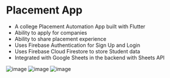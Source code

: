# Placement App
- A college Placement Automation App built with Flutter
- Ability to apply for companies
- Ability to share placement experience
- Uses Firebase Authentication for Sign Up and Login
- Uses Firebase Cloud Firestore to store Student data
- Integrated with Google Sheets in the backend with Sheets API


![image](https://user-images.githubusercontent.com/59133612/155828466-c5059b61-4234-46e2-afad-349c47f9b5e4.png)
![image](https://user-images.githubusercontent.com/59133612/155828474-dcc0b536-80a9-4250-bc13-f522b00e5f6b.png)
![image](https://user-images.githubusercontent.com/59133612/155828485-256ea173-3299-4f6f-bbfb-e5638d0ad995.png)
